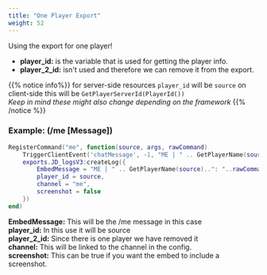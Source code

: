 ```yaml
---
title: "One Player Export"
weight: 52
---
```


Using the export for one player!

- **player_id:** is the variable that is used for getting the player info.  
- **player_2_id:** isn't used and therefore we can remove it from the export.  

{{% notice info%}}
for server-side resources `player_id` will be `source` on client-side this will be `GetPlayerServerId(PlayerId())`  
*Keep in mind these might also change depending on the framework*
{{% /notice %}}


### Example: (/me [Message])
```lua
RegisterCommand("me", function(source, args, rawCommand)
    TriggerClientEvent('chatMessage', -1, "ME | " .. GetPlayerName(source)..": "..rawCommand:gsub("me", ""), { 201, 201, 201 })
    exports.JD_logsV3:createLog({
        EmbedMessage = "ME | " .. GetPlayerName(source)..": "..rawCommand:gsub("me", ""),
        player_id = source,
        channel = "me",
        screenshot = false
    })
end)
```

**EmbedMessage:** This will be the /me message in this case  
**player_id:** In this use it will be source  
**player_2_id:** Since there is one player we have removed it  
**channel:** This will be linked to the channel in the config.  
**screenshot:** This can be true if you want the embed to include a screenshot.  
